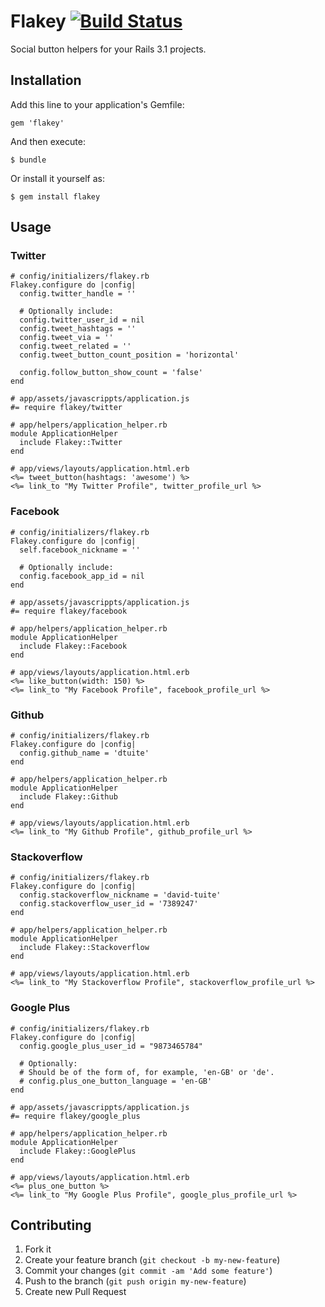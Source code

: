 # Flakey [![Build Status](https://secure.travis-ci.org/dtuite/flakey.png?branch=master)](http://travis-ci.org/dtuite/flakey)

Social button helpers for your Rails 3.1 projects.

## Installation

Add this line to your application's Gemfile:

    gem 'flakey'

And then execute:

    $ bundle

Or install it yourself as:

    $ gem install flakey

## Usage

### Twitter

    # config/initializers/flakey.rb
    Flakey.configure do |config|
      config.twitter_handle = ''

      # Optionally include:
      config.twitter_user_id = nil
      config.tweet_hashtags = ''
      config.tweet_via = ''
      config.tweet_related = ''
      config.tweet_button_count_position = 'horizontal'

      config.follow_button_show_count = 'false'
    end

    # app/assets/javascrippts/application.js
    #= require flakey/twitter

    # app/helpers/application_helper.rb
    module ApplicationHelper
      include Flakey::Twitter
    end

    # app/views/layouts/application.html.erb
    <%= tweet_button(hashtags: 'awesome') %>
    <%= link_to "My Twitter Profile", twitter_profile_url %>

### Facebook

    # config/initializers/flakey.rb
    Flakey.configure do |config|
      self.facebook_nickname = ''

      # Optionally include:
      config.facebook_app_id = nil
    end

    # app/assets/javascrippts/application.js
    #= require flakey/facebook

    # app/helpers/application_helper.rb
    module ApplicationHelper
      include Flakey::Facebook
    end

    # app/views/layouts/application.html.erb
    <%= like_button(width: 150) %>
    <%= link_to "My Facebook Profile", facebook_profile_url %>

### Github

    # config/initializers/flakey.rb
    Flakey.configure do |config|
      config.github_name = 'dtuite'
    end

    # app/helpers/application_helper.rb
    module ApplicationHelper
      include Flakey::Github
    end

    # app/views/layouts/application.html.erb
    <%= link_to "My Github Profile", github_profile_url %>

### Stackoverflow

    # config/initializers/flakey.rb
    Flakey.configure do |config|
      config.stackoverflow_nickname = 'david-tuite'
      config.stackoverflow_user_id = '7389247'
    end

    # app/helpers/application_helper.rb
    module ApplicationHelper
      include Flakey::Stackoverflow
    end

    # app/views/layouts/application.html.erb
    <%= link_to "My Stackoverflow Profile", stackoverflow_profile_url %>

### Google Plus

    # config/initializers/flakey.rb
    Flakey.configure do |config|
      config.google_plus_user_id = "9873465784"

      # Optionally:
      # Should be of the form of, for example, 'en-GB' or 'de'.
      # config.plus_one_button_language = 'en-GB'
    end

    # app/assets/javascrippts/application.js
    #= require flakey/google_plus

    # app/helpers/application_helper.rb
    module ApplicationHelper
      include Flakey::GooglePlus
    end

    # app/views/layouts/application.html.erb
    <%= plus_one_button %>
    <%= link_to "My Google Plus Profile", google_plus_profile_url %>


## Contributing

1. Fork it
2. Create your feature branch (`git checkout -b my-new-feature`)
3. Commit your changes (`git commit -am 'Add some feature'`)
4. Push to the branch (`git push origin my-new-feature`)
5. Create new Pull Request
